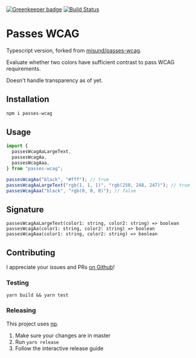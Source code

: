 [![Greenkeeper badge](https://badges.greenkeeper.io/Karnak19/passes-wcag.svg)](https://greenkeeper.io/)
[![Build Status](https://travis-ci.org/Karnak19/passes-wcag.svg?branch=master)](https://travis-ci.org/Karnak19/passes-wcag)

# Passes WCAG

Typescript version, forked from [misund/passes-wcag](https://github.com/misund/passwes-wcag).

Evaluate whether two colors have sufficient contrast to pass WCAG requirements.

Doesn't handle transparency as of yet.

## Installation

```sh
npm i passes-wcag
```

## Usage

```js
import {
  passesWcagAaLargeText,
  passesWcagAa,
  passesWcagAaa,
} from "passes-wcag";

passesWcagAa("black", "#fff"); // true
passesWcagAaLargeText("rgb(1, 1, 1)", "rgb(250, 248, 247)"); // true
passesWcagAaa("black", "rgb(0, 0, 0)"); // false
```

## Signature

```
passesWcagAaLargeText(color1: string, color2: string) => boolean
passesWcagAa(color1: string, color2: string) => boolean
passesWcagAaa(color1: string, color2: string) => boolean
```

## Contributing

I appreciate your issues and PRs [on Github](https://github.com/misund/passes-wcag)!

### Testing

```
yarn build && yarn test
```

### Releasing

This project uses [np](https://github.com/sindresorhus/np).

1. Make sure your changes are in master
2. Run `yarn release`
3. Follow the interactive release guide
